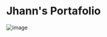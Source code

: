 # Jhann's Portafolio

![image](https://github.com/JohannRojas/portafolio/assets/32345338/c543a3ae-5b22-4e40-9c76-9cd3334fe534)

